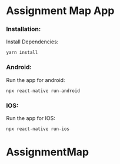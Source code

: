 # Assignment Map App

### Installation:

Install Dependencies:

```
yarn install
```
### Android:
Run the app for android:

```
npx react-native run-android

```

### IOS:
Run the app for IOS:

```
npx react-native run-ios

```

# AssignmentMap
